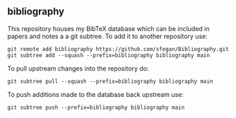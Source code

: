 ## bibliography

This repository houses my BibTeX database which can be included in papers and
notes a a git subtree. To add it to another repository use:

````$
git remote add bibliography https://github.com/sfegan/Bibliography.git
git subtree add --squash --prefix=bibliography bibliography main
````

To pull upstream changes into the repository do:

````$
git subtree pull --squash --prefix=bibliography bibliography main
````

To push additions made to the database back upstream use:

````$
git subtree push --prefix=bibliography bibliography main
````
